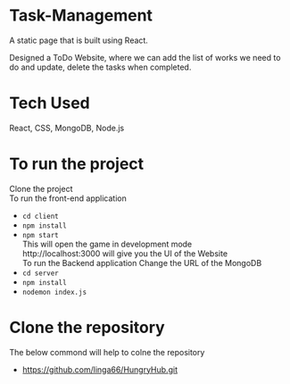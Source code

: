 # Task-Management
A static page that is built using React.

Designed a ToDo Website, where we can add the list of works we need to do and update, delete the tasks when completed.

# Tech Used
React, CSS, MongoDB, Node.js

# To run the project
Clone the project<br/>
To run the front-end application
* ```cd client``` 
* ```npm install``` 
* ```npm start```</br>
This will open the game in development mode </br>
http://localhost:3000 will give you the UI of the Website</br>
To run the Backend application
Change the URL of the MongoDB 
* ```cd server``` 
* ```npm install```
* ```nodemon index.js```
  
# Clone the repository
The below commond will help to colne the repository</br>
* https://github.com/linga66/HungryHub.git
